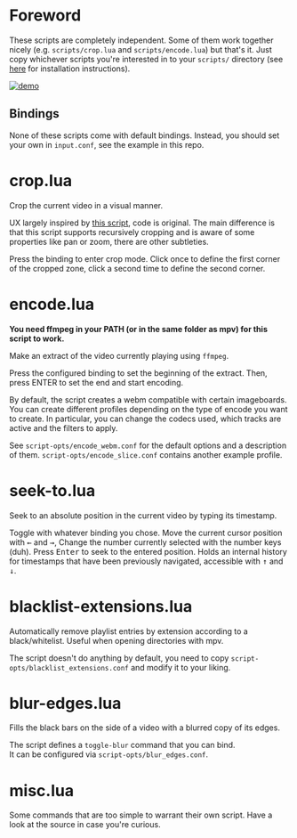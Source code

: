 # Foreword

These scripts are completely independent. Some of them work together nicely (e.g. `scripts/crop.lua` and `scripts/encode.lua`) but that's it. Just copy whichever scripts you're interested in to your `scripts/` directory (see [here](https://mpv.io/manual/master/#lua-scripting) for installation instructions).  

[![demo](https://i.vimeocdn.com/filter/overlay?src0=https%3A%2F%2Fi.vimeocdn.com%2Fvideo%2F641523401_1280x720.jpg&src1=https%3A%2F%2Ff.vimeocdn.com%2Fimages_v6%2Fshare%2Fplay_icon_overlay.png)](https://vimeo.com/222879214)

## Bindings

None of these scripts come with default bindings. Instead, you should set your own in `input.conf`, see the example in this repo.

# crop.lua

Crop the current video in a visual manner. 

UX largely inspired by [this script](https://github.com/aidanholm/mpv-easycrop), code is original. The main difference is that this script supports recursively cropping and is aware of some properties like pan or zoom, there are other subtleties.

Press the binding to enter crop mode. Click once to define the first corner of the cropped zone, click a second time to define the second corner.  

# encode.lua

**You need ffmpeg in your PATH (or in the same folder as mpv) for this script to work.**

Make an extract of the video currently playing using `ffmpeg`. 

Press the configured binding to set the beginning of the extract. Then, press ENTER to set the end and start encoding.

By default, the script creates a webm compatible with certain imageboards. You can create different profiles depending on the type of encode you want to create. In particular, you can change the codecs used, which tracks are active and the filters to apply. 

See `script-opts/encode_webm.conf` for the default options and a description of them. `script-opts/encode_slice.conf` contains another example profile. 

# seek-to.lua

Seek to an absolute position in the current video by typing its timestamp.

Toggle with whatever binding you chose. Move the current cursor position with <kbd>←</kbd> and <kbd>→</kbd>,  Change the number currently selected with the number keys (duh). Press <kbd>Enter</kbd> to seek to the entered position.
Holds an internal history for timestamps that have been previously navigated, accessible with <kbd>↑</kbd> and <kbd>↓</kbd>.

# blacklist-extensions.lua

Automatically remove playlist entries by extension according to a black/whitelist. Useful when opening directories with mpv.

The script doesn't do anything by default, you need to copy `script-opts/blacklist_extensions.conf` and modify it to your liking.

# blur-edges.lua

Fills the black bars on the side of a video with a blurred copy of its edges.

The script defines a `toggle-blur` command that you can bind.  
It can be configured via `script-opts/blur_edges.conf`.

# misc.lua

Some commands that are too simple to warrant their own script. Have a look at the source in case you're curious.  
